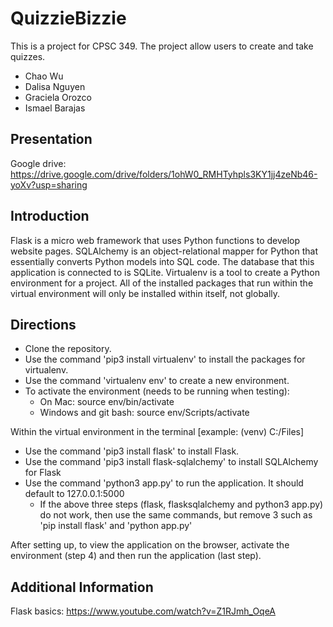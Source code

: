 # QuizzieBizzie
This is a project for CPSC 349. The project allow users to create and take quizzes. 

- Chao Wu
- Dalisa Nguyen
- Graciela Orozco
- Ismael Barajas

## Presentation 
Google drive: https://drive.google.com/drive/folders/1ohW0_RMHTyhpls3KY1jj4zeNb46-yoXv?usp=sharing

## Introduction
Flask is a micro web framework that uses Python functions to develop website pages. SQLAlchemy is an object-relational mapper for Python that essentially converts Python models into SQL code. The database that this application is connected to is SQLite. Virtualenv is a tool to create a Python environment for a project. All of the installed packages that run within the virtual environment will only be installed within itself, not globally. 

## Directions
- Clone the repository.
- Use the command 'pip3 install virtualenv' to install the packages for virtualenv.
- Use the command 'virtualenv env' to create a new environment.
- To activate the environment (needs to be running when testing): 
  - On Mac: source env/bin/activate
  - Windows and git bash: source env/Scripts/activate

Within the virtual environment in the terminal [example: (venv) C:/Files]
- Use the command 'pip3 install flask' to install Flask.
- Use the command 'pip3 install flask-sqlalchemy' to install SQLAlchemy for Flask
- Use the command 'python3 app.py' to run the application. It should default to 127.0.0.1:5000
  - If the above three steps (flask, flasksqlalchemy and python3 app.py) do not work, then use the same commands, but remove 3 such as 'pip install flask' and 'python app.py'
  
After setting up, to view the application on the browser, activate the environment (step 4) and then run the application (last step). 

## Additional Information
Flask basics: https://www.youtube.com/watch?v=Z1RJmh_OqeA
